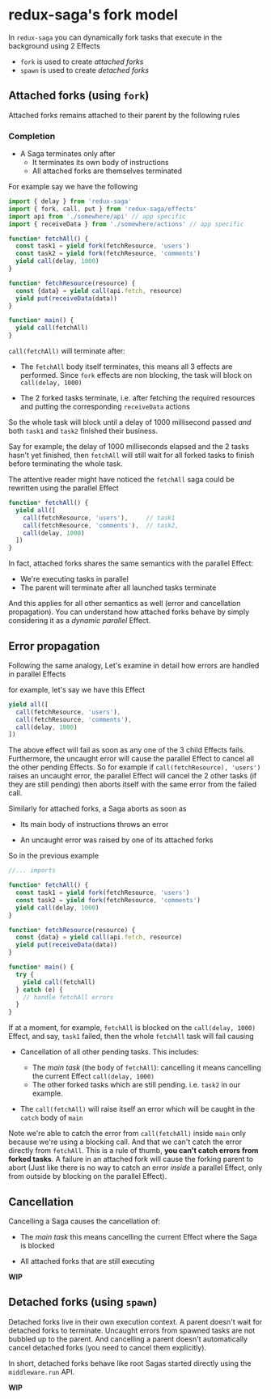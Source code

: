 # redux-saga's fork model

In `redux-saga` you can dynamically fork tasks that execute in the background using 2 Effects

- `fork` is used to create *attached forks*
- `spawn` is used to create *detached forks*

## Attached forks (using `fork`)

Attached forks remains attached to their parent by the following rules

### Completion

- A Saga terminates only after
  - It terminates its own body of instructions
  - All attached forks are themselves terminated

For example say we have the following

```js
import { delay } from 'redux-saga'
import { fork, call, put } from 'redux-saga/effects'
import api from './somewhere/api' // app specific
import { receiveData } from './somewhere/actions' // app specific

function* fetchAll() {
  const task1 = yield fork(fetchResource, 'users')
  const task2 = yield fork(fetchResource, 'comments')
  yield call(delay, 1000)
}

function* fetchResource(resource) {
  const {data} = yield call(api.fetch, resource)
  yield put(receiveData(data))
}

function* main() {
  yield call(fetchAll)
}
```

`call(fetchAll)` will terminate after:

- The `fetchAll` body itself terminates, this means all 3 effects are performed. Since `fork` effects are non blocking, the
task will block on `call(delay, 1000)`

- The 2 forked tasks terminate, i.e. after fetching the required resources and putting the corresponding `receiveData` actions

So the whole task will block until a delay of 1000 millisecond passed *and* both `task1` and `task2` finished their business.

Say for example, the delay of 1000 milliseconds elapsed and the 2 tasks hasn't yet finished, then `fetchAll` will still wait
for all forked tasks to finish before terminating the whole task.

The attentive reader might have noticed the `fetchAll` saga could be rewritten using the parallel Effect

```js
function* fetchAll() {
  yield all([
    call(fetchResource, 'users'),     // task1
    call(fetchResource, 'comments'),  // task2,
    call(delay, 1000)
  ])
}
```

In fact, attached forks shares the same semantics with the parallel Effect:

- We're executing tasks in parallel
- The parent will terminate after all launched tasks terminate


And this applies for all other semantics as well (error and cancellation propagation). You can understand how
attached forks behave by simply considering it as a *dynamic parallel* Effect.

## Error propagation

Following the same analogy, Let's examine in detail how errors are handled in parallel Effects

for example, let's say we have this Effect

```js
yield all([
  call(fetchResource, 'users'),
  call(fetchResource, 'comments'),
  call(delay, 1000)
])
```

The above effect will fail as soon as any one of the 3 child Effects fails. Furthermore, the uncaught error will cause
the parallel Effect to cancel all the other pending Effects. So for example if `call(fetchResource), 'users')` raises an
uncaught error, the parallel Effect will cancel the 2 other tasks (if they are still pending) then aborts itself with the
same error from the failed call.

Similarly for attached forks, a Saga aborts as soon as

- Its main body of instructions throws an error

- An uncaught error was raised by one of its attached forks

So in the previous example

```js
//... imports

function* fetchAll() {
  const task1 = yield fork(fetchResource, 'users')
  const task2 = yield fork(fetchResource, 'comments')
  yield call(delay, 1000)
}

function* fetchResource(resource) {
  const {data} = yield call(api.fetch, resource)
  yield put(receiveData(data))
}

function* main() {
  try {
    yield call(fetchAll)
  } catch (e) {
    // handle fetchAll errors
  }
}
```

If at a moment, for example, `fetchAll` is blocked on the `call(delay, 1000)` Effect, and say, `task1` failed, then the whole
`fetchAll` task will fail causing

- Cancellation of all other pending tasks. This includes:
  - The *main task* (the body of `fetchAll`): cancelling it means cancelling the current Effect `call(delay, 1000)`
  - The other forked tasks which are still pending. i.e. `task2` in our example.

- The `call(fetchAll)` will raise itself an error which will be caught in the `catch` body of `main`

Note we're able to catch the error from `call(fetchAll)` inside `main` only because we're using a blocking call. And that
we can't catch the error directly from `fetchAll`. This is a rule of thumb, **you can't catch errors from forked tasks**. A failure
in an attached fork will cause the forking parent to abort (Just like there is no way to catch an error *inside* a parallel Effect, only from
outside by blocking on the parallel Effect).


## Cancellation

Cancelling a Saga causes the cancellation of:

- The *main task* this means cancelling the current Effect where the Saga is blocked

- All attached forks that are still executing


**WIP**

## Detached forks (using `spawn`)

Detached forks live in their own execution context. A parent doesn't wait for detached forks to terminate. Uncaught
errors from spawned tasks are not bubbled up to the parent. And cancelling a parent doesn't automatically cancel detached
forks (you need to cancel them explicitly).

In short, detached forks behave like root Sagas started directly using the `middleware.run` API.


**WIP**

